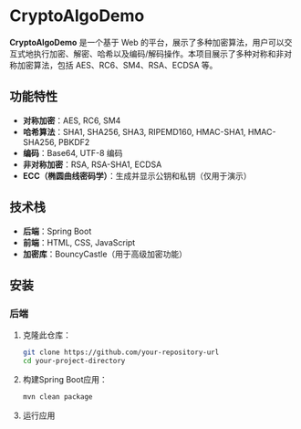# CryptoAlgoDemo

**CryptoAlgoDemo** 是一个基于 Web 的平台，展示了多种加密算法，用户可以交互式地执行加密、解密、哈希以及编码/解码操作。本项目展示了多种对称和非对称加密算法，包括 AES、RC6、SM4、RSA、ECDSA 等。

## 功能特性

- **对称加密**：AES, RC6, SM4
- **哈希算法**：SHA1, SHA256, SHA3, RIPEMD160, HMAC-SHA1, HMAC-SHA256, PBKDF2
- **编码**：Base64, UTF-8 编码
- **非对称加密**：RSA, RSA-SHA1, ECDSA
- **ECC（椭圆曲线密码学）**：生成并显示公钥和私钥（仅用于演示）

## 技术栈

- **后端**：Spring Boot
- **前端**：HTML, CSS, JavaScript
- **加密库**：BouncyCastle（用于高级加密功能）

## 安装

### 后端

1. 克隆此仓库：
   ```bash
   git clone https://github.com/your-repository-url
   cd your-project-directory
   
2. 构建Spring Boot应用：
   ```bash
   mvn clean package

4. 运行应用
     
